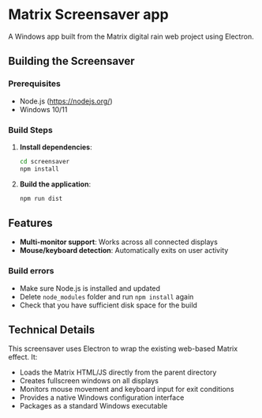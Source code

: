 # Matrix Screensaver app

A Windows app built from the Matrix digital rain web project using Electron.

## Building the Screensaver

### Prerequisites
- Node.js (https://nodejs.org/)
- Windows 10/11

### Build Steps

1. **Install dependencies**:
   ```bash
   cd screensaver
   npm install
   ```

2. **Build the application**:
   ```bash
   npm run dist
   ```

## Features

- **Multi-monitor support**: Works across all connected displays
- **Mouse/keyboard detection**: Automatically exits on user activity

### Build errors
- Make sure Node.js is installed and updated
- Delete `node_modules` folder and run `npm install` again
- Check that you have sufficient disk space for the build

## Technical Details

This screensaver uses Electron to wrap the existing web-based Matrix effect. It:

- Loads the Matrix HTML/JS directly from the parent directory
- Creates fullscreen windows on all displays
- Monitors mouse movement and keyboard input for exit conditions
- Provides a native Windows configuration interface
- Packages as a standard Windows executable